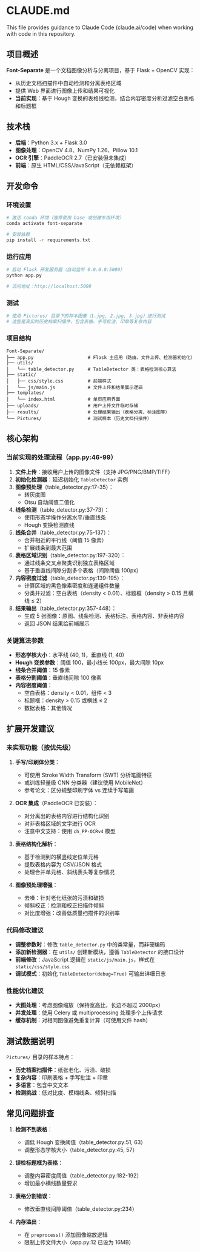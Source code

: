 # CLAUDE.md

This file provides guidance to Claude Code (claude.ai/code) when working with code in this repository.

## 项目概述

**Font-Separate** 是一个文档图像分析与分离项目，基于 Flask + OpenCV 实现：
- 从历史文档扫描件中自动检测和分离表格区域
- 提供 Web 界面进行图像上传和结果可视化
- **当前实现**：基于 Hough 变换的表格线检测，结合内容密度分析过滤空白表格和标题框

## 技术栈

- **后端**：Python 3.x + Flask 3.0
- **图像处理**：OpenCV 4.8、NumPy 1.26、Pillow 10.1
- **OCR 引擎**：PaddleOCR 2.7（已安装但未集成）
- **前端**：原生 HTML/CSS/JavaScript（无依赖框架）

## 开发命令

### 环境设置
```bash
# 激活 conda 环境（推荐使用 base 或创建专用环境）
conda activate font-separate

# 安装依赖
pip install -r requirements.txt
```

### 运行应用
```bash
# 启动 Flask 开发服务器（自动监听 0.0.0.0:5000）
python app.py

# 访问地址：http://localhost:5000
```

### 测试
```bash
# 使用 Pictures/ 目录下的样本图像（1.jpg, 2.jpg, 3.jpg）进行测试
# 这些是真实的历史档案扫描件，包含表格、手写批注、印章等复杂内容
```

### 项目结构
```
Font-Separate/
├── app.py                    # Flask 主应用（路由、文件上传、检测器初始化）
├── utils/
│   └── table_detector.py     # TableDetector 类：表格检测核心算法
├── static/
│   ├── css/style.css         # 前端样式
│   └── js/main.js            # 文件上传和结果展示逻辑
├── templates/
│   └── index.html            # 单页应用界面
├── uploads/                  # 用户上传文件临时存储
├── results/                  # 处理结果输出（表格分离、标注图等）
└── Pictures/                 # 测试样本（历史文档扫描件）
```

## 核心架构

### 当前实现的处理流程（app.py:46-99）

1. **文件上传**：接收用户上传的图像文件（支持 JPG/PNG/BMP/TIFF）
2. **初始化检测器**：延迟初始化 `TableDetector` 实例
3. **图像预处理**（table_detector.py:17-35）：
   - 转灰度图
   - Otsu 自动阈值二值化
4. **线条检测**（table_detector.py:37-73）：
   - 使用形态学操作分离水平/垂直线条
   - Hough 变换检测直线
5. **线条合并**（table_detector.py:75-137）：
   - 合并相近的平行线（阈值 15 像素）
   - 扩展线条到最大范围
6. **表格区域识别**（table_detector.py:197-320）：
   - 通过线条交叉点聚类识别独立表格区域
   - 基于垂直线间隙分割多个表格（间隙阈值 100px）
7. **内容密度过滤**（table_detector.py:139-195）：
   - 计算区域的黑色像素密度和连通组件数量
   - 分类并过滤：空白表格（density < 0.01）、标题框（density > 0.15 且横线 ≤ 2）
8. **结果输出**（table_detector.py:357-448）：
   - 生成 5 张图像：原图、线条检测、表格标注、表格内容、非表格内容
   - 返回 JSON 结果给前端展示

### 关键算法参数

- **形态学核大小**：水平线 (40, 1)，垂直线 (1, 40)
- **Hough 变换参数**：阈值 100，最小线长 100px，最大间隙 10px
- **线条合并阈值**：15 像素
- **表格分割阈值**：垂直线间隙 100 像素
- **内容密度阈值**：
  - 空白表格：density < 0.01，组件 < 3
  - 标题框：density > 0.15 或横线 ≤ 2
  - 数据表格：其他情况

## 扩展开发建议

### 未实现功能（按优先级）

1. **手写/印刷体分类**：
   - 可使用 Stroke Width Transform (SWT) 分析笔画特征
   - 或训练轻量级 CNN 分类器（建议使用 MobileNet）
   - 参考论文：区分规整印刷字体 vs 连续手写笔画

2. **OCR 集成**（PaddleOCR 已安装）：
   - 对分离出的表格内容进行结构化识别
   - 对非表格区域的文字进行 OCR
   - 注意中文支持：使用 `ch_PP-OCRv4` 模型

3. **表格结构化解析**：
   - 基于检测到的横竖线定位单元格
   - 提取表格内容为 CSV/JSON 格式
   - 处理合并单元格、斜线表头等复杂情况

4. **图像预处理增强**：
   - 去噪：针对老化纸张的污渍和破损
   - 倾斜校正：检测和校正扫描件倾斜
   - 对比度增强：改善低质量扫描件的识别率

### 代码修改建议

- **调整参数时**：修改 `table_detector.py` 中的类常量，而非硬编码
- **添加新检测器**：在 `utils/` 创建新模块，遵循 `TableDetector` 的接口设计
- **前端修改**：JavaScript 逻辑在 `static/js/main.js`，样式在 `static/css/style.css`
- **调试模式**：初始化 `TableDetector(debug=True)` 可输出详细日志

### 性能优化建议

- **大图处理**：考虑图像缩放（保持宽高比，长边不超过 2000px）
- **并发处理**：使用 Celery 或 multiprocessing 处理多个上传请求
- **缓存机制**：对相同图像避免重复计算（可使用文件 hash）

## 测试数据说明

`Pictures/` 目录的样本特点：
- **历史档案扫描件**：纸张老化、污渍、破损
- **复杂内容**：印刷表格 + 手写批注 + 印章
- **多语言**：包含中文文本
- **检测挑战**：低对比度、模糊线条、倾斜扫描

## 常见问题排查

1. **检测不到表格**：
   - 调低 Hough 变换阈值（table_detector.py:51, 63）
   - 调整形态学核大小（table_detector.py:45, 57）

2. **误检标题框为表格**：
   - 调整内容密度阈值（table_detector.py:182-192）
   - 增加最小横线数量要求

3. **表格分割错误**：
   - 修改垂直线间隙阈值（table_detector.py:234）

4. **内存溢出**：
   - 在 `preprocess()` 添加图像缩放逻辑
   - 限制上传文件大小（app.py:12 已设为 16MB）